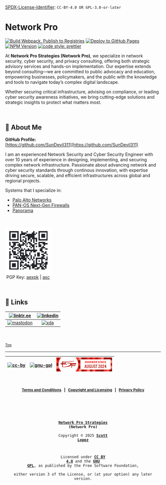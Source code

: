 <!-- =========================================================================
SPDX-License-Identifier: CC-BY-4.0 OR GPL-3.0-or-later
This file is part of Network Pro.
========================================================================== -->

<!--
Network Pro Strategies (Network Pro)
Copyright © 2025 Scott Lopez

---

I. Creative Commons Attribution 4.0 International

Network Pro (the "Licensed Material") is licensed under Creative Commons Attribution 4.0 International ("CC BY 4.0"). To view a copy of this license, visit https://creativecommons.org/licenses/by/4.0/.

Per the terms of the License, you are free to distribute, remix, adapt, and build upon the Licensed Material for any purpose, even commercially. You must give appropriate credit, provide a link to the License, and indicate if changes were made.

The Licensor offers the Licensed Material as-is and as-available, and makes no representations or warranties of any kind concerning the Licensed Material, whether express, implied, statutory, or other. This includes, without limitation, warranties of title, merchantability, fitness for a particular purpose, non-infringement, absence of latent or other defects, accuracy, or the presence or absence of errors, whether or not known or discoverable.

Permissions beyond the scope of this License—or instead of those permitted by this License—may be available as further defined within this document.

  SPDX Reference: https://spdx.org/licenses/CC-BY-4.0.html
  Canonical URL: https://creativecommons.org/licenses/by/4.0/

---

II. GNU General Public License

Network Pro is free software: you can redistribute it and/or modify it under the terms of the GNU General Public License ("GNU GPL") as published by the Free Software Foundation, either version 3 of the License, or (at your option) any later version.

This material is distributed in the hope that it will be useful, but WITHOUT ANY WARRANTY; without even the implied warranty of MERCHANTABILITY or
FITNESS FOR A PARTICULAR PURPOSE.

See the GNU General Public License for more details.

  SPDX Reference: https://spdx.org/licenses/GPL-3.0-or-later.html
  Canonical URL: https://www.gnu.org/licenses/gpl-3.0.html

---

Author: Scott Lopez
Email: <contact@neteng.pro>
Web: <https://bio.neteng.pro>
-->

[SPDX-License-Identifier](https://spdx.dev/learn/handling-license-info/): `CC-BY-4.0 OR GPL-3.0-or-later`

# <a id="top">Network Pro</a>

[![Build Webpack, Publish to Registries](https://github.com/NetEng-Pro/neteng-pro.github.io/actions/workflows/webpack.yml/badge.svg)](https://github.com/NetEng-Pro/neteng-pro.github.io/actions/workflows/webpack.yml) [![Deploy to GitHub Pages](https://github.com/NetEng-Pro/neteng-pro.github.io/actions/workflows/upload.yml/badge.svg)](https://github.com/NetEng-Pro/neteng-pro.github.io/actions/workflows/upload.yml)  
[![NPM Version](https://img.shields.io/npm/v/%40neteng-pro%2Fnetwk-pro-web?registry_uri=https%3A%2F%2Fregistry.npmjs.com&style=flat&logo=npm&logoSize=auto&labelColor=fffff&color=0c7ebe)](https://www.npmjs.com/package/@neteng-pro/netwk-pro-web) [![code style: prettier](https://img.shields.io/badge/code_style-prettier-ff69b4.svg?style=flat-square)](https://github.com/prettier/prettier)

At **Network Pro Strategies (Network Pro)**, we specialize in network security, cyber security, and privacy consulting, offering both strategic advisory services and hands-on implementation. Our expertise extends beyond consulting&mdash;we are committed to public advocacy and education, empowering businesses, policymakers, and the public with the knowledge and tools to navigate today’s complex digital landscape.

Whether securing critical infrastructure, advising on compliance, or leading cyber security awareness initiatives, we bring cutting-edge solutions and strategic insights to protect what matters most.

&nbsp;

## <a id="about-me">🚀 About Me</a>

**GitHub Profile:**  
[https://github.com/SunDevil311](https://github.com/SunDevil311)

I am an experienced Network Security and Cyber Security Engineer with over 10 years of experience in designing, implementing, and securing complex network infrastructure. Passionate about advancing network and cyber security standards through continous innovation, with expertise driving secure, scalable, and efficient infrastructures across global and regional projects.

Systems that I specialize in:

- [Palo Alto Networks](https://www.paloaltonetworks.com)
- [PAN-OS Next-Gen Firewalls](https://docs.paloaltonetworks.com/pan-os)
- [Panorama](https://docs.paloaltonetworks.com/panorama)

&nbsp;

<img src="img/qr/pgp.png" width="150px" height="150px" alt="PGP Key"><br />
&nbsp;<span style="font-size: 14px">PGP Key: <a href="https://raw.githubusercontent.com/NetEng-Pro/neteng-pro.github.io/refs/heads/master/assets/files/support_at_neteng_pro.aexpk" type="application/pgp-keys">aexpk</a> | <a href="https://raw.githubusercontent.com/NetEng-Pro/neteng-pro.github.io/refs/heads/master/assets/files/support_at_neteng_pro.asc" type="text/plain">
asc</a>
</span>

&nbsp; <!-- space for clarity -->

## 🔗 Links

|  [![linktr.ee](https://img.shields.io/badge/linktree-43E55E?style=for-the-badge&logo=linktree&logoColor=white)](https://linktr.ee/scottlopez)  | [![linkedin](https://img.shields.io/badge/linkedin-0A66C2?style=for-the-badge&logo=linkedin&logoColor=white)](https://linkedin.com/in/scottlopez) |
| :--------------------------------------------------------------------------------------------------------------------------------------------: | :-----------------------------------------------------------------------------------------------------------------------------------------------: |
| [![mastodon](https://img.shields.io/badge/Mastodon-6364FF?style=for-the-badge&logo=Mastodon&logoColor=white)](https://noc.social/@sundevil311) |  [![xda](https://img.shields.io/badge/xda%20developers-2DAAE9?style=for-the-badge&logo=xda-developers&logoColor=white)](https://xda.neteng.pro)   |

&nbsp; <!-- space for clarity -->

<sub>[Top](#top)</sub>

---

| [![cc-by](https://forthebadge.com/images/badges/cc-by.png)](https://creativecommons.org/licenses/by/4.0/) | [![gnu-gpl](https://img.shields.io/badge/LICENSE-GPLv3-red?style=for-the-badge&labelColor=9b9b9b&color=d0021b)](https://www.gnu.org/licenses/gpl-3.0.html) | [![fsf](img/fsf-member.png)](https://my.fsf.org/join?referrer=6725885) |
| :-------------------------------------------------------------------------------------------------------: | :--------------------------------------------------------------------------------------------------------------------------------------------------------: | :--------------------------------------------------------------------: |

&nbsp;

<span style="font-size: 12px; font-weight: bold; text-align: center;">

[Terms and Conditions](https://github.com/NetEng-Pro/neteng-pro.github.io/blob/master/legal/TERMS.md) &nbsp; | &nbsp; [Copyright and Licensing](https://github.com/NetEng-Pro/neteng-pro.github.io/blob/master/LICENSE.md) &nbsp; | &nbsp; [Privacy Policy](https://github.com/NetEng-Pro/neteng-pro.github.io/blob/master/legal/PRIVACY.md)

</span>

&nbsp;

<code style="background: none; border: none; border-radius: 0; font-size: 12px; height: 50vh; outline: none; resize: none; text-align: center; width: 100%;">

**[Network Pro Strategies](https://netwk.pro/) (Network Pro)**  
Copyright &copy; 2025 **[Scott Lopez](https://bio.neteng.pro)**

Licensed under **[CC BY 4.0](https://creativecommons.org/licenses/by/4.0/)** and the **[GNU GPL](https://spdx.org/licenses/GPL-3.0-or-later.html)**, as published by the Free Software Foundation,  
either version 3 of the License, or (at your option) any later version.

</code>
